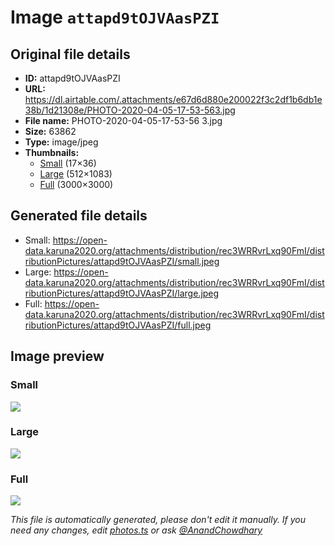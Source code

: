 # Image `attapd9tOJVAasPZI`

## Original file details

- **ID:** attapd9tOJVAasPZI
- **URL:** https://dl.airtable.com/.attachments/e67d6d880e200022f3c2df1b6db1e38b/1d21308e/PHOTO-2020-04-05-17-53-563.jpg
- **File name:** PHOTO-2020-04-05-17-53-56 3.jpg
- **Size:** 63862
- **Type:** image/jpeg
- **Thumbnails:**
  - [Small](https://dl.airtable.com/.attachmentThumbnails/433d140d7865de01db451af7bbf42b27/50f975f0) (17×36)
  - [Large](https://dl.airtable.com/.attachmentThumbnails/84273761e90cf14dae557ef7b1acc076/1ebe058d) (512×1083)
  - [Full](https://dl.airtable.com/.attachmentThumbnails/d74d89a6c8cca11477d1601c706c0de0/f2b70930) (3000×3000)

## Generated file details

- Small: https://open-data.karuna2020.org/attachments/distribution/rec3WRRvrLxq90FmI/distributionPictures/attapd9tOJVAasPZI/small.jpeg
- Large: https://open-data.karuna2020.org/attachments/distribution/rec3WRRvrLxq90FmI/distributionPictures/attapd9tOJVAasPZI/large.jpeg
- Full: https://open-data.karuna2020.org/attachments/distribution/rec3WRRvrLxq90FmI/distributionPictures/attapd9tOJVAasPZI/full.jpeg

## Image preview

### Small

![](https://open-data.karuna2020.org/attachments/distribution/rec3WRRvrLxq90FmI/distributionPictures/attapd9tOJVAasPZI/small.jpeg)

### Large

![](https://open-data.karuna2020.org/attachments/distribution/rec3WRRvrLxq90FmI/distributionPictures/attapd9tOJVAasPZI/large.jpeg)

### Full

![](https://open-data.karuna2020.org/attachments/distribution/rec3WRRvrLxq90FmI/distributionPictures/attapd9tOJVAasPZI/full.jpeg)

_This file is automatically generated, please don't edit it manually. If you need any changes, edit [photos.ts](/photos.ts) or ask [@AnandChowdhary](https://github.com/AnandChowdhary)_
